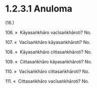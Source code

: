 # 1.2.3.1 Anuloma

(16.)

106\. »  Kāyasaṅkhāro vacīsaṅkhāroti? No.

107\. «  Vacīsaṅkhāro kāyasaṅkhāroti? No.

108\. »  Kāyasaṅkhāro cittasaṅkhāroti? No.

109\. «  Cittasaṅkhāro kāyasaṅkhāroti? No.

110\. »  Vacīsaṅkhāro cittasaṅkhāroti? No.

111\. «  Cittasaṅkhāro vacīsaṅkhāroti? No.
